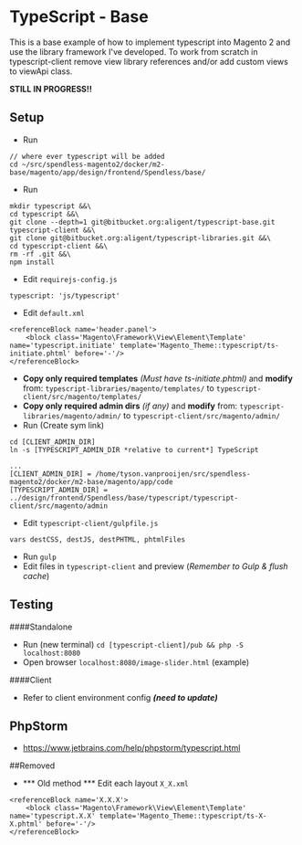 # TypeScript - Base

This is a base example of how to implement typescript into Magento 2 and use the library framework I've developed. To work from scratch in typescript-client remove view library references and/or add custom views to viewApi class.

**STILL IN PROGRESS!!**


## Setup
* Run
```
// where ever typescript will be added
cd ~/src/spendless-magento2/docker/m2-base/magento/app/design/frontend/Spendless/base/
```
* Run
```
mkdir typescript &&\
cd typescript &&\
git clone --depth=1 git@bitbucket.org:aligent/typescript-base.git typescript-client &&\
git clone git@bitbucket.org:aligent/typescript-libraries.git &&\
cd typescript-client &&\
rm -rf .git &&\
npm install
```
* Edit `requirejs-config.js`
```
typescript: 'js/typescript'
```
* Edit `default.xml`
```
<referenceBlock name='header.panel'>
    <block class='Magento\Framework\View\Element\Template' name='typescript.initiate' template='Magento_Theme::typescript/ts-initiate.phtml' before='-'/>
</referenceBlock>
```
* **Copy only required templates** *(Must have ts-initiate.phtml)* and **modify** from: `typescript-libraries/magento/templates/` to `typescript-client/src/magento/templates/`
* **Copy only required admin dirs** *(if any)* and **modify** from: `typescript-libraries/magento/admin/` to `typescript-client/src/magento/admin/`
* Run (Create sym link)
```
cd [CLIENT_ADMIN_DIR]
ln -s [TYPESCRIPT_ADMIN_DIR *relative to current*] TypeScript

...
[CLIENT_ADMIN_DIR] = /home/tyson.vanprooijen/src/spendless-magento2/docker/m2-base/magento/app/code
[TYPESCRIPT_ADMIN_DIR] = ../design/frontend/Spendless/base/typescript/typescript-client/src/magento/admin
```
* Edit `typescript-client/gulpfile.js`
```
vars destCSS, destJS, destPHTML, phtmlFiles
```
* Run `gulp`
* Edit files in `typescript-client` and preview (*Remember to Gulp & flush cache*)


## Testing
####Standalone
* Run (new terminal) `cd [typescript-client]/pub && php -S localhost:8080`
* Open browser `localhost:8080/image-slider.html` (example)

####Client
* Refer to client environment config ***(need to update)***


## PhpStorm
* https://www.jetbrains.com/help/phpstorm/typescript.html



##Removed
* *** Old method *** Edit each layout `X_X.xml`
```
<referenceBlock name='X.X.X'>
    <block class='Magento\Framework\View\Element\Template' name='typescript.X.X' template='Magento_Theme::typescript/ts-X-X.phtml' before='-'/>
</referenceBlock>
```